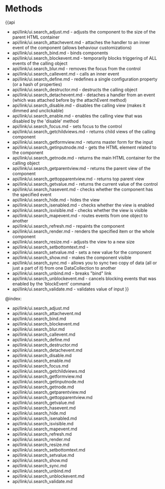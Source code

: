 Methods
=======

{{api
- api/link/ui.search_adjust.md - adjusts the component to the size of the parent HTML container
- api/link/ui.search_attachevent.md - attaches the handler to an inner event of the component (allows behaviour customizations)
- api/link/ui.search_bind.md - binds components
- api/link/ui.search_blockevent.md - temporarily blocks triggering of ALL events of the calling object
- api/link/ui.search_blur.md - removes the focus from the control
- api/link/ui.search_callevent.md - calls an inner event
- api/link/ui.search_define.md - redefines a single configuration property (or a hash of properties)
- api/link/ui.search_destructor.md - destructs the calling object
- api/link/ui.search_detachevent.md - detaches a handler from an event (which was attached before by the attachEvent method)
- api/link/ui.search_disable.md - disables the calling view (makes it dimmed and unclickable)
- api/link/ui.search_enable.md - enables the calling view that was disabled by the 'disable' method
- api/link/ui.search_focus.md - sets focus to the control
- api/link/ui.search_getchildviews.md - returns child views of the calling component
- api/link/ui.search_getformview.md - returns master form for the input
- api/link/ui.search_getinputnode.md - gets the HTML element related to the component
- api/link/ui.search_getnode.md - returns the main HTML container for the calling object
- api/link/ui.search_getparentview.md - returns the parent view of the component
- api/link/ui.search_gettopparentview.md - returns top parent view
- api/link/ui.search_getvalue.md - returns the current value of the control
- api/link/ui.search_hasevent.md - checks whether the component has the specified event
- api/link/ui.search_hide.md - hides the view
- api/link/ui.search_isenabled.md - checks whether the view is enabled
- api/link/ui.search_isvisible.md - checks whether the view is visible
- api/link/ui.search_mapevent.md - routes events from one object to another
- api/link/ui.search_refresh.md - repaints the component
- api/link/ui.search_render.md - renders the specified item or the whole component
- api/link/ui.search_resize.md - adjusts the view to a new size
- api/link/ui.search_setbottomtext.md - 
- api/link/ui.search_setvalue.md - sets a new value for the component
- api/link/ui.search_show.md - makes the component visible
- api/link/ui.search_sync.md - allows you to sync two copy of data (all or just a part of it) from one DataCollection to another
- api/link/ui.search_unbind.md - breaks "bind" link
- api/link/ui.search_unblockevent.md - cancels blocking events that was enabled by the 'blockEvent' command
- api/link/ui.search_validate.md - validates value of input
}}

@index:
- api/link/ui.search_adjust.md
- api/link/ui.search_attachevent.md
- api/link/ui.search_bind.md
- api/link/ui.search_blockevent.md
- api/link/ui.search_blur.md
- api/link/ui.search_callevent.md
- api/link/ui.search_define.md
- api/link/ui.search_destructor.md
- api/link/ui.search_detachevent.md
- api/link/ui.search_disable.md
- api/link/ui.search_enable.md
- api/link/ui.search_focus.md
- api/link/ui.search_getchildviews.md
- api/link/ui.search_getformview.md
- api/link/ui.search_getinputnode.md
- api/link/ui.search_getnode.md
- api/link/ui.search_getparentview.md
- api/link/ui.search_gettopparentview.md
- api/link/ui.search_getvalue.md
- api/link/ui.search_hasevent.md
- api/link/ui.search_hide.md
- api/link/ui.search_isenabled.md
- api/link/ui.search_isvisible.md
- api/link/ui.search_mapevent.md
- api/link/ui.search_refresh.md
- api/link/ui.search_render.md
- api/link/ui.search_resize.md
- api/link/ui.search_setbottomtext.md
- api/link/ui.search_setvalue.md
- api/link/ui.search_show.md
- api/link/ui.search_sync.md
- api/link/ui.search_unbind.md
- api/link/ui.search_unblockevent.md
- api/link/ui.search_validate.md


